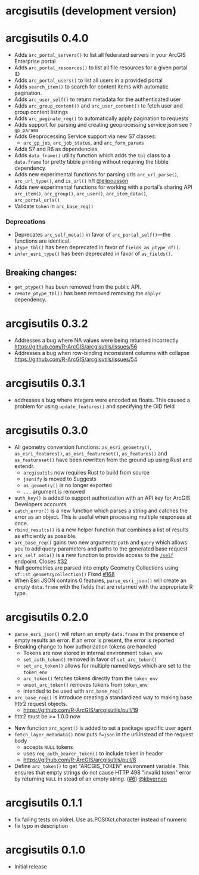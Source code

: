 # arcgisutils (development version)

# arcgisutils 0.4.0

- Adds `arc_portal_servers()` to list all federated servers in your ArcGIS Enterprise portal
- Adds `arc_portal_resources()` to list all file resources for a given portal ID
- Adds `arc_portal_users()` to list all users in a provided portal
- Adds `search_item()` to search for content items with automatic pagination.
- Adds `arc_user_self()` to return metadata for the authenticated user
- Adds `arc_group_content()` and `arc_user_content()` to fetch user and group content listings
- Adds `arc_paginate_req()` to automatically apply pagination to requests
- Adds support for parsing and creating geoprocessing service json see `?gp_params`
- Adds Geoprocessing Service support via new S7 classes:
  - `arc_gp_job`, `arc_job_status`, and `arc_form_params` 
- Adds S7 and R6 as dependencies
- Adds `data_frame()` utility function which adds the `tbl` class to a `data.frame` for pretty tibble printing without requiring the tibble dependency.
- Adds new experimental functions for parsing urls `arc_url_parse()`, `arc_url_type()`, and `is_url()` h/t [@elipousson](https://github.com/elipousson)
- Adds new experimental functions for working with a portal's sharing API `arc_item()`, `arc_group()`, `arc_user()`, `arc_item_data()`, `arc_portal_urls()`
- Validate `token` in `arc_base_req()`

### Deprecations 

- Deprecates `arc_self_meta()` in favor of `arc_portal_self()`—the functions are identical.
- `ptype_tbl()` has been deprecated in favor of `fields_as_ptype_df()`.
- `infer_esri_type()` has been deprecated in favor of `as_fields()`.


## Breaking changes: 

- `get_ptype()` has been removed from the public API.
- `remote_ptype_tbl()` has been removed removing the `dbplyr` dependency.

# arcgisutils 0.3.2

- Addresses a bug where NA values were being returned incorrectly <https://github.com/R-ArcGIS/arcgisutils/issues/56>
- Addresses a bug when row-binding inconsistent columns with collapse <https://github.com/R-ArcGIS/arcgisutils/issues/54>

# arcgisutils 0.3.1

- addresses a bug where integers were encoded as floats. This caused a problem for using `update_features()` and specifying the OID field

# arcgisutils 0.3.0

- All geometry conversion functions: `as_esri_geometry()`, `as_esri_features()`, `as_esri_featureset()`, `as_features()` and `as_featureset()` have been rewritten from the ground up using Rust and extendr. 
  - `arcgisutils` now requires Rust to build from source
  - `jsonify` is moved to Suggests
  - `as_geometry()` is no longer exported
  - `...` argument is removed
- `auth_key()` is added to support authorization with an API key for ArcGIS Developers accounts
- `catch_error()` is a new function which parses a string and catches the error as an object. This is useful when processing multiple responses at once. 
- `rbind_results()` is a new helper function that combines a list of results as efficiently as possible.
- `arc_base_req()` gains two new arguments `path` and `query` which allows you to add query parameters and paths to the generated base request
- `arc_self_meta()` is a new function to provide access to the [`/self`](https://developers.arcgis.com/rest/users-groups-and-items/portal-self.htm) endpoint. Closes [#32](https://github.com/R-ArcGIS/arcgisutils/issues/32)
- Null geometries are parsed into empty Geometry Collections using `sf::st_geometrycollection()` Fixed [#168](https://github.com/R-ArcGIS/arcgislayers/issues/168)
- When Esri JSON contains 0 features, `parse_esri_json()` will create an empty `data.frame` with the fields that are returned with the appropriate R type.


# arcgisutils 0.2.0

- `parse_esri_json()` will return an empty `data.frame` in the presence of empty results an error. If an error is present, the error is reported
- Breaking change to how authorization tokens are handled
  - Tokens are now stored in internal environment `token_env`
  - `set_auth_token()` removed in favor of `set_arc_token()` 
  - `set_arc_token()` allows for multiple named keys which are set to the `token_env`
  - `arc_token()` fetches tokens directly from the `token_env` 
  - `unset_arc_token()` removes tokens from `token_env`
  - intended to be used with `arc_base_req()` 
- `arc_base_req()` is introduce creating a standardized way to making base httr2 request objects. 
  - <https://github.com/R-ArcGIS/arcgisutils/pull/19>
- httr2 must be >= 1.0.0 now
* New function `arc_agent()` is added to set a package specific user agent 
* `fetch_layer_metadata()` now puts `f=json` in the url instead of the request body
  - accepts `NULL` tokens 
  - uses `req_auth_bearer_token()` to include token in header
  - <https://github.com/R-ArcGIS/arcgisutils/pull/8>
* Define `arc_token()` to get "ARCGIS_TOKEN" environment variable. This ensures that empty strings do not cause HTTP 498 "invalid token" error by returning `NULL` in stead of an empty string. ([#6](https://github.com/R-ArcGIS/arcgisutils/pull/6)) [@kbvernon](https://github.com/kbvernon)

# arcgisutils 0.1.1

* fix failing tests on oldrel. Use as.POSIXct.character instead of numeric
* fix typo in description 

# arcgisutils 0.1.0

* Initial release
